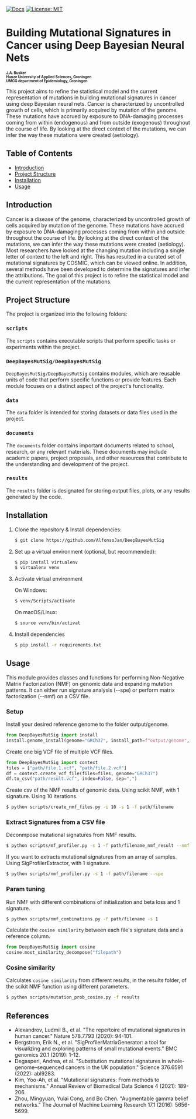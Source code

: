 [![Docs](https://img.shields.io/badge/docs-latest-blue.svg)](https://osf.io/t6j7u/wiki/home/) 
[![License: MIT](https://img.shields.io/badge/License-MIT-yellow.svg)](https://opensource.org/licenses/MIT)

# Building Mutational Signatures in Cancer using Deep Bayesian Neural Nets

<sub><sub>**J.A. Busker**</sub></sub>    
<sub><sub>**Hanze University of Applied Sciences, Groningen**</sub></sub>    
<sub><sub>**UMCG department of Epidemiology, Groningen**</sub></sub>

This project aims to refine the statistical model and the current representation of mutations in building mutational signatures in cancer using deep Bayesian neural nets. Cancer is characterized by uncontrolled growth of cells, which is primarily acquired by mutation of the genome. These mutations have accrued by exposure to DNA-damaging processes coming from within (endogenous) and from outside (exogenous) throughout the course of life. By looking at the direct context of the mutations, we can infer the way these mutations were created (aetiology).

## Table of Contents

- [Introduction](#introduction)
- [Project Structure](#project-structure)
- [Installation](#installation)
- [Usage](#usage)

## Introduction

Cancer is a disease of the genome, characterized by uncontrolled growth of cells acquired by mutation of the genome. These mutations have accrued by exposure to DNA-damaging processes coming from within and outside throughout the course of life. By looking at the direct context of the mutations, we can infer the way these mutations were created (aetiology). Most researchers have looked at the changing mutation including a single letter of context to the left and right. This has resulted in a curated set of mutational signatures by COSMIC, which can be viewed online. In addition, several methods have been developed to determine the signatures and infer the attributions. The goal of this project is to refine the statistical model and the current representation of the mutations.

## Project Structure

The project is organized into the following folders:

### `scripts`

The `scripts` contains executable scripts that perform specific tasks or experiments within the project.

### `DeepBayesMutSig/DeepBayesMutSig`

`DeepBayesMutSig/DeepBayesMutSig` contains modules, which are reusable units of code that perform specific functions or provide features. Each module focuses on a distinct aspect of the project's functionality.

### `data`

The `data` folder is intended for storing datasets or data files used in the project.

### `documents`

The `documents` folder contains important documents related to school, research, or any relevant materials. These documents may include academic papers, project proposals, and other resources that contribute to the understanding and development of the project.

### `results`

The `results` folder is designated for storing output files, plots, or any results generated by the code.

## Installation

1. Clone the repository & Install dependencies:

    ```bash
    $ git clone https://github.com/AlfonsoJan/DeepBayesMutSig
    ```

2. Set up a virtual environment (optional, but recommended):

    ```bash
    $ pip install virtualenv
    $ virtualenv venv
    ```

3. Activate virtual environment

    On Windows:

    ```bash
    $ venv/Scripts/activate
    ```

    On macOS/Linux:

    ```bash
    $ source venv/bin/activat
    ```

4. Install dependencies

    ```bash
    $ pip install -r requirements.txt
    ```

## Usage

This module provides classes and functions for performing Non-Negative Matrix Factorization (NMF)
on genomic data and expanding mutation patterns. It can either run signature analysis (--spe) or perform matrix factorization (--nmf) on a CSV file.

### Setup

Install your desired reference genome to the folder output/genome.

```python
from DeepBayesMutSig import install
install.genome_install(genome="GRCh37", install_path=f"output/genome", bash=True)
```

Create one big VCF file of multiple VCF files.

```python
from DeepBayesMutSig import context
files = ["path/file.1.vcf", "path/file.2.vcf"]
df = context.create_vcf_file(files=files, genome="GRCh37")
df.to_csv("path/result.vcf", index=False, sep=",")
```

Create csv of the NMF results of genomic data. Using scikit NMF, with 1 signature. Using 10 iterations.

```bash
$ python scripts/create_nmf_files.py -i 10 -s 1 -f path/filename
```

### Extract Signatures from a CSV file

Deconmpose mutational signatures from NMF results.

```bash
$ python scripts/mf_profiler.py -s 1 -f path/filename_nmf_result --nmf
```

If you want to extracts mutational signatures from an array of samples. Using SigProfilerExtractor, with 1 signature.

```bash
$ python scripts/nmf_profiler.py -s 1 -f path/filename --spe
```

### Param tuning

Run NMF with different combinations of initialization and beta loss and 1 signature.

```bash
$ python scripts/nmf_combinations.py -f path/filename -s 1
```

Calculate the `cosine similarity` between each file's signature data and a reference column.

```python
from DeepBayesMutSig import cosine
cosine.most_similarity_decompose("filepath")
```

### Cosine similarity

Calculates `cosine similarity` from different results, in the results folder, of the scikit NMF function using different parameters.

```bash
$ python scripts/mutation_prob_cosine.py -f results
```

## References

- Alexandrov, Ludmil B., et al. "The repertoire of mutational signatures in human cancer." Nature 578.7793 (2020): 94-101.
- Bergstrom, Erik N., et al. "SigProfilerMatrixGenerator: a tool for visualizing and exploring patterns of small mutational events." BMC genomics 20.1 (2019): 1-12.
- Degasperi, Andrea, et al. "Substitution mutational signatures in whole-genome–sequenced cancers in the UK population." Science 376.6591 (2022): abl9283.
- Kim, Yoo-Ah, et al. "Mutational signatures: From methods to mechanisms." Annual Review of Biomedical Data Science 4 (2021): 189-206.
- Zhou, Mingyuan, Yulai Cong, and Bo Chen. "Augmentable gamma belief networks." The Journal of Machine Learning Research 17.1 (2016): 5656-5699.